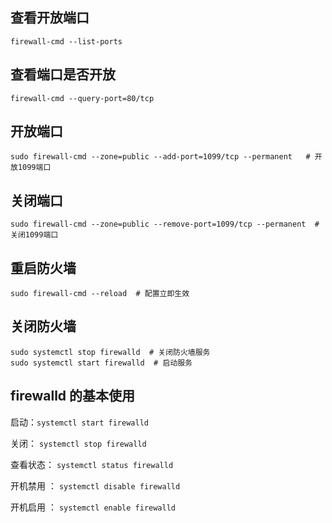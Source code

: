 ## 查看开放端口

```shell
firewall-cmd --list-ports 
```

## 查看端口是否开放

```shell
firewall-cmd --query-port=80/tcp
```

## 开放端口

```shell
sudo firewall-cmd --zone=public --add-port=1099/tcp --permanent   # 开放1099端口
```

## 关闭端口

```shell
sudo firewall-cmd --zone=public --remove-port=1099/tcp --permanent  #关闭1099端口
```

## 重启防火墙

```shell
sudo firewall-cmd --reload  # 配置立即生效
```

## 关闭防火墙

```shell
sudo systemctl stop firewalld  # 关闭防火墙服务
sudo systemctl start firewalld  # 启动服务
```



## firewalld 的基本使用

启动：`systemctl start firewalld`

关闭： `systemctl stop firewalld`

查看状态： `systemctl status firewalld`

开机禁用 ： `systemctl disable firewalld`

开机启用 ： `systemctl enable firewalld`

